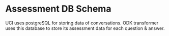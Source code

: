 # Assessment DB Schema

UCI uses postgreSQL for storing data of conversations. ODK transformer uses this database to store its assessment data for each question & answer.


